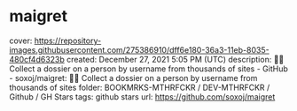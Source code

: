 # maigret

cover: https://repository-images.githubusercontent.com/275386910/dff6e180-36a3-11eb-8035-480cf4d6323b
created: December 27, 2021 5:05 PM (UTC)
description: 🕵️‍♂️ Collect a dossier on a person by username from thousands of sites - GitHub - soxoj/maigret: 🕵️‍♂️ Collect a dossier on a person by username from thousands of sites
folder: BOOKMRKS-MTHRFCKR / DEV-MTHRFCKR / Github / GH Stars
tags: github stars
url: https://github.com/soxoj/maigret